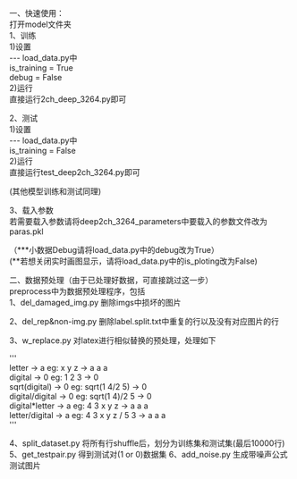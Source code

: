 一、快速使用：  
打开model文件夹  
1、训练  
1)设置  
--- load_data.py中  
is_training = True  
debug = False  
2)运行  
直接运行2ch_deep_3264.py即可  
  
2、测试  
1)设置  
--- load_data.py中  
is_training = False  
2)运行  
直接运行test_deep2ch_3264.py即可  
  
(其他模型训练和测试同理)  
  
3、载入参数  
若需要载入参数请将deep2ch_3264_parameters中要载入的参数文件改为paras.pkl  
  
（***小数据Debug请将load_data.py中的debug改为True）  
 (**若想关闭实时画图显示，请将load_data.py中的is_ploting改为False)  
  
  
二、数据预处理（由于已处理好数据，可直接跳过这一步）  
preprocess中为数据预处理程序，包括  
1、del_damaged_img.py 删除imgs中损坏的图片  
  
2、del_rep&non-img.py 删除label.split.txt中重复的行以及没有对应图片的行  
  
3、w_replace.py 对latex进行相似替换的预处理，处理如下  

'''  
letter -> a     eg: x y z -> a a a  
digital -> 0    eg: 1 2 3 -> 0  
sqrt(digital) -> 0      eg: sqrt(1 4/2 5) -> 0  
digital/digital -> 0    eg: sqrt(1 4)/2 5 -> 0  
digital*letter -> a     eg: 4 3 x y z -> a a a  
letter/digital -> a     eg: 4 3 x y z / 5 3 -> a a a  
'''  

4、split_dataset.py 将所有行shuffle后，划分为训练集和测试集(最后10000行)
5、get_testpair.py 得到测试对(1 or 0)数据集
6、add_noise.py 生成带噪声公式测试图片  

